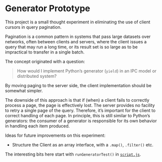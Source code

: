# Generator Prototype

This project is a small thought experiment in eliminating the use of client cursors in query pagination.

Pagination is a common pattern in systems that pass large datasets over networks, often between clients and servers, where the client issues a query that may run a long time, or its result set is so large as to be impractical to transfer in a single batch.

The concept originated with a question:

> How would I implement Python’s generator (`yield`) in an IPC model or distributed system?

By moving paging to the server side, the client implementation should be somewhat simpler.

The downside of this approach is that if (when) a client fails to correctly process a page, the page is effectively lost. The server provides no facility to retry a single page of the query. Therefore, it’s important for the client to correct handling of each page. In principle, this is still similar to Python’s generators: the consumer of a generator is responsible for its own behavior in handling each item produced.


Ideas for future improvements on this experiment:
* Structure the Client as an array interface, with a `.map()`, `.filter()` etc. 


The interesting bits here start with `runGeneratorTest()` in [`script.js`](./script.js).
